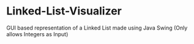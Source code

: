 # Linked-List-Visualizer
GUI based representation of a Linked List made using Java Swing (Only allows Integers as Input)
